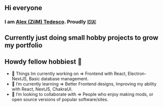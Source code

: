 ## Hi everyone
<h3 id="i-am-alex-ziim-tedescohttpswwwalexandertedescocomtargetblank-proudly-">I am <a href="https://www.alexandertedesco.com/" target="_blank"><strong>Alex (ZiiM) Tedesco</strong></a>. Proudly 🇨🇦</h3>

## Currently just doing small hobby projects to grow my portfolio

## Howdy fellow hobbiest <coders/> 👋

- 👀 Things Im currently working on => Frontend with React, Electron-NextJS, Basic database management.
- 🌱 I’m currently learning => Better Frontend designs, Improving my ability with React, NextJS, ChakraUI.
- 💞️ I’m looking to collaborate with => People who enjoy making mods, or open source versions of popular software/sites. 
